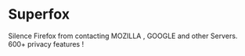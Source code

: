 # Superfox
Silence Firefox from contacting MOZILLA , GOOGLE and other Servers. 600+ privacy features !
